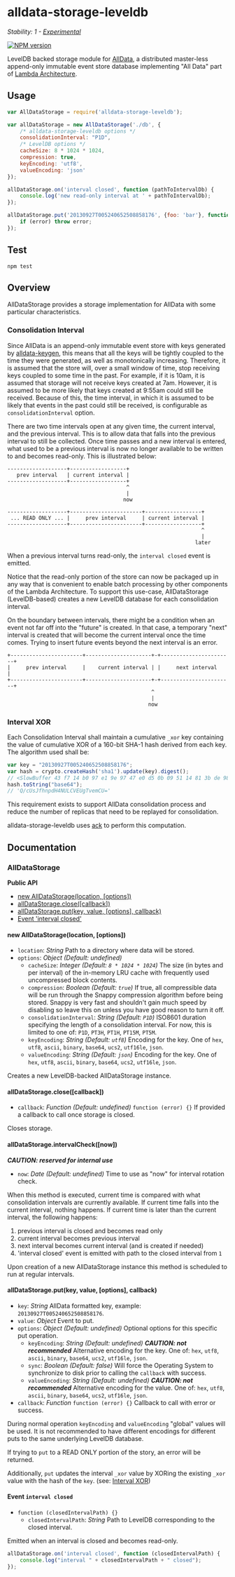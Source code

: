 # alldata-storage-leveldb

_Stability: 1 - [Experimental](https://github.com/tristanls/stability-index#stability-1---experimental)_

[![NPM version](https://badge.fury.io/js/alldata-storage-leveldb.png)](http://npmjs.org/package/alldata-storage-leveldb)

LevelDB backed storage module for [AllData](https://github.com/tristanls/alldata), a distributed master-less append-only immutable event store database implementing "All Data" part of [Lambda Architecture](http://www.slideshare.net/nathanmarz/runaway-complexity-in-big-data-and-a-plan-to-stop-it).

## Usage

```javascript
var AllDataStorage = require('alldata-storage-leveldb');

var allDataStorage = new AllDataStorage('./db', {
    /* alldata-storage-leveldb options */
    consolidationInterval: "P1D",
    /* LevelDB options */
    cacheSize: 8 * 1024 * 1024,
    compression: true,
    keyEncoding: 'utf8',
    valueEncoding: 'json'    
});

allDataStorage.on('interval closed', function (pathToIntervalDb) {
    console.log('new read-only interval at ' + pathToIntervalDb); 
});

allDataStorage.put('20130927T005240652508858176', {foo: 'bar'}, function (error) {
    if (error) throw error;
});
```

## Test

    npm test

## Overview

AllDataStorage provides a storage implementation for AllData with some particular characteristics. 

### Consolidation Interval

Since AllData is an append-only immutable event store with keys generated by [alldata-keygen](https://github.com/tristanls/alldata-keygen), this means that all the keys will be tightly coupled to the time they were generated, as well as monotonically increasing. Therefore, it is assumed that the store will, over a small window of time, stop receiving keys coupled to some time in the past. For example, if it is 10am, it is assumed that storage will not receive keys created at 7am. However, it is assumed to be more likely that keys created at 9:55am could still be received. Because of this, the time interval, in which it is assumed to be likely that events in the past could still be received, is configurable as `consolidationInterval` option.

There are two time intervals open at any given time, the current interval, and the previous interval. This is to allow data that falls into the previous interval to still be collected. Once time passes and a new interval is entered, what used to be a previous interval is now no longer available to be written to and becomes read-only. This is illustrated below:

```
-------------------+------------------+
   prev interval   | current interval |
-------------------+------------------+
                                      ^
                                      |
                                     now

-------------------+-----------------------+------------------+
 ... READ ONLY ... |     prev interval     | current interval |
-------------------+-----------------------+------------------+
                                                              ^
                                                              |
                                                            later
```

When a previous interval turns read-only, the `interval closed` event is emitted.

Notice that the read-only portion of the store can now be packaged up in any way that is convenient to enable batch processing by other components of the Lambda Architecture. To support this use-case, AllDataStorage (LevelDB-based) creates a new LevelDB database for each consolidation interval.

On the boundary between intervals, there might be a condition when an event not far off into the "future" is created. In that case, a temporary "next" interval is created that will become the current interval once the time comes. Trying to insert future events beyond the next interval is an error.

```
+-----------------------+---------------------+-+-----------------------+
|     prev interval     |    current interval | |     next interval     |
+-----------------------+---------------------+-+-----------------------+
                                              ^
                                              |
                                             now
```

### Interval XOR

Each Consolidation Interval shall maintain a cumulative `_xor` key containing the value of cumulative XOR of a 160-bit SHA-1 hash derived from each key. The algorithm used shall be:

```javascript
var key = "20130927T005240652508858176";
var hash = crypto.createHash('sha1').update(key).digest();
// <SlowBuffer 43 f7 14 b0 97 e1 9e 97 47 e0 d5 0b 09 51 14 81 3b de 98 25>
hash.toString("base64");
// 'Q/cUsJfhnpdH4NULCVEUgTvemCU='
```

This requirement exists to support AllData consolidation process and reduce the number of replicas that need to be replayed for consolidation.

alldata-storage-leveldb uses [ack](https://github.com/tristanls/ack) to perform this computation.

## Documentation

### AllDataStorage

**Public API**

  * [new AllDataStorage(location, \[options\])](#new-alldatastoragelocation-options)
  * [allDataStorage.close(\[callback\])](#alldatastorageclosecallback)
  * [allDataStorage.put(key, value, [options], callback)](#alldatastorageputkey-value-options-callback)
  * [Event 'interval closed'](#event-interval-closed)

#### new AllDataStorage(location, [options])

  * `location`: _String_ Path to a directory where data will be stored.
  * `options`: _Object_ _(Default: undefined)_
    * `cacheSize`: _Integer_ _(Default: `8 * 1024 * 1024`)_ The size (in bytes
            and per interval) of the in-memory LRU cache with frequently used
            uncompressed block contents.
    * `compression`: _Boolean_ _(Default: `true`)_ If true, all compressible 
            data will be run through the Snappy compression algorithm before 
            being stored. Snappy is very fast and shouldn't gain much speed by 
            disabling so leave this on unless you have good reason to turn it 
            off.
    * `consolidationInterval`: _String_ _(Default: `P1D`)_ ISO8601 duration specifying the length of a consolidation interval. For now, this is limited to one of: `P1D`, `PT3H`, `PT1H`, `PT15M`, `PT5M`.
    * `keyEncoding`: _String_ _(Default: `utf8`)_ Encoding for the key. One of
            `hex`, `utf8`, `ascii`, `binary`, `base64`, `ucs2`, `utf16le`, `json`.
    * `valueEncoding`: _String_ _(Default: `json`)_ Encoding for the key. One of
            `hex`, `utf8`, `ascii`, `binary`, `base64`, `ucs2`, `utf16le`, `json`. 

Creates a new LevelDB-backed AllDataStorage instance.

#### allDataStorage.close([callback])

  * `callback`: _Function_ _(Default: undefined)_ `function (error) {}` If provided a callback to call once storage is closed.

Closes storage.

#### allDataStorage.intervalCheck([now])

_**CAUTION: reserved for internal use**_

  * `now`: _Date_ _(Default: undefined)_ Time to use as "now" for interval rotation check.

When this method is executed, current time is compared with what consolidation intervals are currently available. If current time falls into the current interval, nothing happens. If current time is later than the current interval, the following happens:

  1. previous interval is closed and becomes read only
  2. current interval becomes previous interval
  3. next interval becomes current interval (and is created if needed)
  4. 'interval closed' event is emitted with path to the closed interval from `1`

Upon creation of a new AllDataStorage instance this method is scheduled to run at regular intervals.

#### allDataStorage.put(key, value, [options], callback)

  * `key`: _String_ AllData formatted key, example: `20130927T005240652508858176`.
  * `value`: _Object_ Event to put.
  * `options`: _Object_ _(Default: undefined)_ Optional options for this specific put operation.
    * `keyEncoding`: _String_ _(Default: undefined)_ _**CAUTION: not recommended**_ Alternative encoding for the key. One of: `hex`, `utf8`, `ascii`, `binary`, `base64`, `ucs2`, `utf16le`, `json`.
    * `sync`: _Boolean_ _(Default: false)_ Will force the Operating System to synchronize to disk prior to calling the `callback` with success.
    * `valueEncoding`: _String_ _(Default: undefined)_ _**CAUTION: not recommended**_ Alternative encoding for the value. One of: `hex`, `utf8`, `ascii`, `binary`, `base64`, `ucs2`, `utf16le`, `json`.
  * `callback`: _Function_ `function (error) {}` Callback to call with error or success.

During normal operation `keyEncoding` and `valueEncoding` "global" values will be used. It is not recommended to have different encodings for different puts to the same underlying LevelDB database.

If trying to `put` to a READ ONLY portion of the story, an error will be returned.

Additionally, `put` updates the interval `_xor` value by XORing the existing `_xor` value with the hash of the `key`. (see: [Interval XOR](#interval-xor))

#### Event `interval closed`

  * `function (closedIntervalPath) {}`
    * `closedIntervalPath`: _String_ Path to LevelDB corresponding to the closed interval.

Emitted when an interval is closed and becomes read-only.

```javascript
allDataStorage.on('interval closed', function (closedIntervalPath) {
    console.log("interval " + closedIntervalPath + " closed"); 
});
```